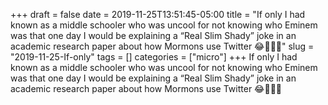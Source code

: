 +++draft = falsedate = 2019-11-25T13:51:45-05:00title = "If only I had known as a middle schooler who was uncool for not knowing who Eminem was that one day I would be explaining a “Real Slim Shady” joke in an academic research paper about how Mormons use Twitter 😂🤷🏼‍♂️"slug = "2019-11-25-If-only"tags = []categories = ["micro"]+++If only I had known as a middle schooler who was uncool for not knowing who Eminem was that one day I would be explaining a “Real Slim Shady” joke in an academic research paper about how Mormons use Twitter 😂🤷🏼‍♂️